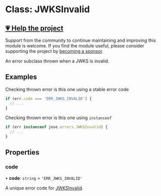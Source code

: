 # Class: JWKSInvalid

## [💗 Help the project](https://github.com/sponsors/panva)

Support from the community to continue maintaining and improving this module is welcome. If you find the module useful, please consider supporting the project by [becoming a sponsor](https://github.com/sponsors/panva).

An error subclass thrown when a JWKS is invalid.

## Examples

Checking thrown error is this one using a stable error code

```js
if (err.code === 'ERR_JWKS_INVALID') {
  // ...
}
```

Checking thrown error is this one using `instanceof`

```js
if (err instanceof jose.errors.JWKSInvalid) {
  // ...
}
```

## Properties

### code

• **code**: `string` = `'ERR_JWKS_INVALID'`

A unique error code for [JWKSInvalid](JWKSInvalid.md).
